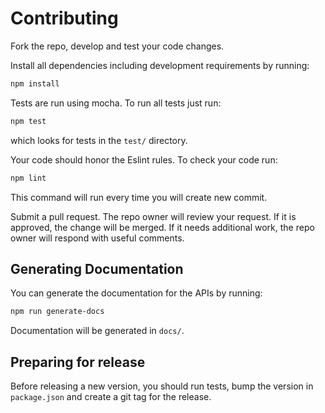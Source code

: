 # Contributing

Fork the repo, develop and test your code changes.

Install all dependencies including development requirements by running:

``` sh
npm install
```

Tests are run using mocha. To run all tests just run:

``` sh
npm test
```

which looks for tests in the `test/` directory.

Your code should honor the Eslint rules. To check your code run:

``` sh
npm lint
```

This command will run every time you will create new commit.  

Submit a pull request. The repo owner will review your request. If it is
approved, the change will be merged. If it needs additional work, the repo
owner will respond with useful comments. 

## Generating Documentation

You can generate the documentation for the APIs by running:

``` sh
npm run generate-docs
```

Documentation will be generated in `docs/`.

## Preparing for release

Before releasing a new version, you should run tests,
bump the version in `package.json` and create a git tag for the release.
